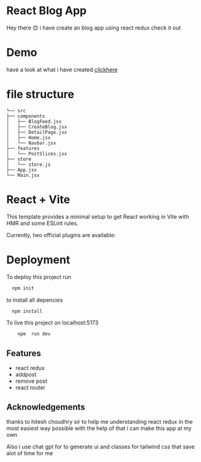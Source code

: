 
# React Blog App
Hey there 😊
i have create an blog app using react redux check it out 

# Demo
have a look at what i have created
[clickhere](https://redux-blog-app-eight.vercel.app/)

#  file structure 



    └── src
    ├── components
    │   ├── BlogFeed.jsx
    │   ├── CreateBlog.jsx
    │   ├── DetailPage.jsx
    │   ├── Home.jsx
    │   └── Navbar.jsx
    ├── features
    │   └── PostSlices.jsx
    ├── store
    │   └── store.js
    ├── App.jsx
    └── Main.jsx


# React + Vite

This template provides a minimal setup to get React working in Vite with HMR and some ESLint rules.

Currently, two official plugins are available:


# Deployment

To deploy this project run

```bash
  npm init
```

to install all depencies
```bash
  npm install
```

To live this project on localhost:5173

```bash
    npm  run dev
```

## Features

- react redux
- addpost
- remove post
- react router


## Acknowledgements

thanks to hitesh choudhry sir to help me understanding react redux in the most easiest way possible with the help of that i can make this app at my own 

Also i use chat gpt for to generate ui and classes for tailwind css that save alot of time for me
